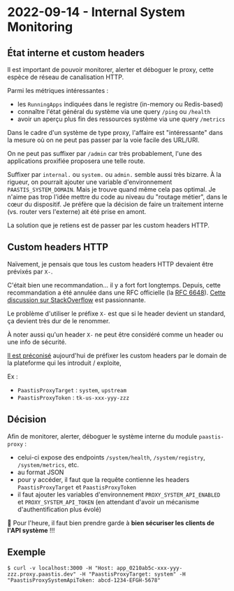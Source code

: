# 2022-09-14 - Internal System Monitoring

## État interne et custom headers

Il est important de pouvoir monitorer, alerter et déboguer le proxy, cette espèce de réseau de canalisation HTTP.

Parmi les métriques intéressantes :

- les `RunningApps` indiquées dans le registre (in-memory ou Redis-based)
- connaître l'état général du système via une query `/ping` ou `/health`
- avoir un aperçu plus fin des ressources système via une query `/metrics`

Dans le cadre d'un système de type proxy, l'affaire est "intéressante" dans la mesure où on ne peut pas passer par la voie facile des URL/URI.

On ne peut pas suffixer par `/admin` car très probablement, l'une des applications proxifiée proposera une telle route.

Suffixer par `internal.` ou `system.` ou `admin.` semble aussi très bizarre.
À la rigueur, on pourrait ajouter une variable d'environnement `PAASTIS_SYSTEM_DOMAIN`.
Mais je trouve quand même cela pas optimal.
Je n'aime pas trop l'idée mettre du code au niveau du "routage métier", dans le cœur du dispositif.
Je préfère que la décision de faire un traitement interne (vs. router vers l'externe) ait été prise en amont.

La solution que je retiens est de passer par les custom headers HTTP.

## Custom headers HTTP

Naïvement, je pensais que tous les custom headers HTTP devaient être prévixés par `X-`.

C'était bien une recommandation… il y a fort fort longtemps.
Depuis, cette recommandation a été annulée dans une RFC officielle (la [RFC 6648](https://www.rfc-editor.org/rfc/rfc6648.html)).
[Cette discussion sur StackOverflow](https://stackoverflow.com/questions/3561381/custom-http-headers-naming-conventions) est passionnante.

Le problème d'utiliser le préfixe `X-` est que si le header devient un standard, ça devient très dur de le renommer.

À noter aussi qu'un header `X-` ne peut être considéré comme un header ou une info de sécurité.

[Il est préconisé](https://specs.openstack.org/openstack/api-wg/guidelines/headers.html) aujourd'hui de préfixer les custom headers par le domain de la plateforme qui les introduit / exploite,

Ex :

- `PaastisProxyTarget` : `system`, `upstream`
- `PaastisProxyToken` : `tk-us-xxx-yyy-zzz`

## Décision

Afin de monitorer, alerter, déboguer le système interne du module `paastis-proxy` :

- celui-ci expose des endpoints `/system/health`, `/system/registry`, `/system/metrics`, etc.
- au format JSON
- pour y accéder, il faut que la requête contienne les headers `PaastisProxyTarget` et `PaastisProxyToken`
- il faut ajouter les variables d'environnement `PROXY_SYSTEM_API_ENABLED` et `PROXY_SYSTEM_API_TOKEN` (en attendant d'avoir un mécanisme d'authentification plus évolé)

🚨 Pour l'heure, il faut bien prendre garde à **bien sécuriser les clients de l'API système** !!!

## Exemple

```shell
$ curl -v localhost:3000 -H "Host: app_0210ab5c-xxx-yyy-zzz.proxy.paastis.dev" -H "PaastisProxyTarget: system" -H "PaastisProxySystemApiToken: abcd-1234-EFGH-5678"
```
